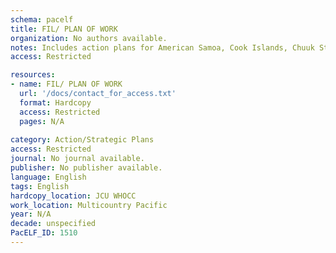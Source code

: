 ```yaml
---
schema: pacelf
title: FIL/ PLAN OF WORK
organization: No authors available.
notes: Includes action plans for American Samoa, Cook Islands, Chuuk State (FSM), Fiji, Kiribati, Nauru, French PolynesiaTokelau, Niue, Samoa, Solomon Islands, Tokelau, Tonga, Tuvalu, Vanuatu
access: Restricted

resources:
- name: FIL/ PLAN OF WORK
  url: '/docs/contact_for_access.txt'
  format: Hardcopy
  access: Restricted
  pages: N/A
 
category: Action/Strategic Plans
access: Restricted
journal: No journal available.
publisher: No publisher available. 
language: English 
tags: English 
hardcopy_location: JCU WHOCC
work_location: Multicountry Pacific
year: N/A
decade: unspecified
PacELF_ID: 1510
---
```

